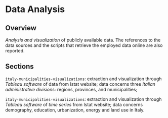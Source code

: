 # Data Analysis

## Overview

*Analysis and visualization* of publicly available data. The references to the data sources and the scripts that retrieve the employed data online are also reported.

## Sections

```italy-municipalities-visualizations```: extraction and visualization through *Tableau software* of data from Istat website; data concerns three *Italian administrative divisions*: regions, provinces, and municipalities;

```italy-municipalities-visualizations```: extraction and visualization through *Tableau software* of *time series* from Istat website; data concerns demography, education, urbanization, energy and land use in Italy.
